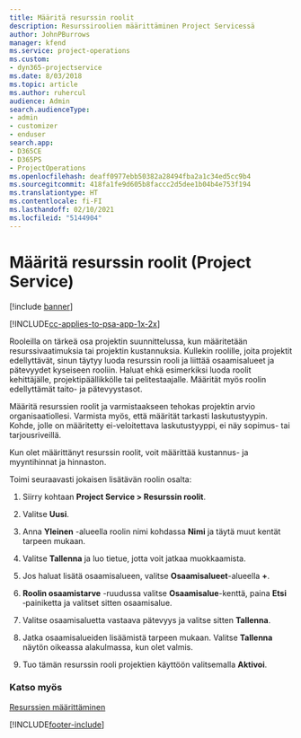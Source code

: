 ```yaml
---
title: Määritä resurssin roolit
description: Resurssiroolien määrittäminen Project Servicessä
author: JohnPBurrows
manager: kfend
ms.service: project-operations
ms.custom:
- dyn365-projectservice
ms.date: 8/03/2018
ms.topic: article
ms.author: ruhercul
audience: Admin
search.audienceType:
- admin
- customizer
- enduser
search.app:
- D365CE
- D365PS
- ProjectOperations
ms.openlocfilehash: deaff0977ebb50382a28494fba2a1c34ed5cc9b4
ms.sourcegitcommit: 418fa1fe9d605b8faccc2d5dee1b04b4e753f194
ms.translationtype: HT
ms.contentlocale: fi-FI
ms.lasthandoff: 02/10/2021
ms.locfileid: "5144904"
---
```

# <a name="configure-resource-roles-project-service"></a>Määritä resurssin roolit (Project Service)

[!include [banner](../includes/psa-now-project-operations.md)]

[!INCLUDE[cc-applies-to-psa-app-1x-2x](../includes/cc-applies-to-psa-app-1x-2x.md)]

Rooleilla on tärkeä osa projektin suunnittelussa, kun määritetään resurssivaatimuksia tai projektin kustannuksia. Kullekin roolille, joita projektit edellyttävät, sinun täytyy luoda resurssin rooli ja liittää osaamisalueet ja pätevyydet kyseiseen rooliin. Haluat ehkä esimerkiksi luoda roolit kehittäjälle, projektipäällikkölle tai pelitestaajalle. Määrität myös roolin edellyttämät taito- ja pätevyystasot.  
  
 Määritä resurssien roolit ja varmistaakseen tehokas projektin arvio organisaatiollesi.  Varmista myös, että määrität tarkasti laskutustyypin. Kohde, jolle on määritetty ei-veloitettava laskutustyyppi, ei näy sopimus- tai tarjousriveillä.  
  
 Kun olet määrittänyt resurssin roolit, voit määrittää kustannus- ja myyntihinnat ja hinnaston.  
  
 Toimi seuraavasti jokaisen lisätävän roolin osalta:  
  
1.  Siirry kohtaan **Project Service > Resurssin roolit**.  
  
2.  Valitse **Uusi**.  
  
3.  Anna **Yleinen** -alueella roolin nimi kohdassa **Nimi** ja täytä muut kentät tarpeen mukaan.  
  
4.  Valitse **Tallenna** ja luo tietue, jotta voit jatkaa muokkaamista.  
  
5.  Jos haluat lisätä osaamisalueen, valitse **Osaamisalueet**-alueella **+**.  
  
6.  **Roolin osaamistarve** -ruudussa valitse **Osaamisalue**-kenttä, paina **Etsi** ‑painiketta ja valitset sitten osaamisalue.  
  
7.  Valitse osaamisaluetta vastaava pätevyys ja valitse sitten **Tallenna**.  
  
8.  Jatka osaamisalueiden lisäämistä tarpeen mukaan. Valitse **Tallenna** näytön oikeassa alakulmassa, kun olet valmis.  
  
9. Tuo tämän resurssin rooli projektien käyttöön valitsemalla **Aktivoi**.  
  
### <a name="see-also"></a>Katso myös  
 [Resurssien määrittäminen](../psa/set-up-resources.md)


[!INCLUDE[footer-include](../includes/footer-banner.md)]